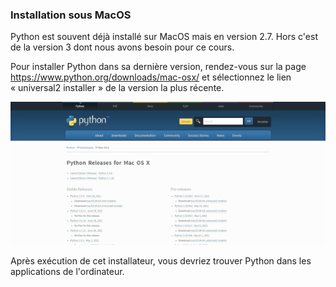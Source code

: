### Installation sous MacOS

Python est souvent déjà installé sur MacOS mais en version 2.7.
Hors c'est de la version 3 dont nous avons besoin pour ce cours.

Pour installer Python dans sa dernière version, rendez-vous sur la page <https://www.python.org/downloads/mac-osx/> et sélectionnez le lien « universal2 installer » de la version la plus récente.

![Page des téléchargements.](img/download_macos.png)

Après exécution de cet installateur, vous devriez trouver Python dans les applications de l'ordinateur.
